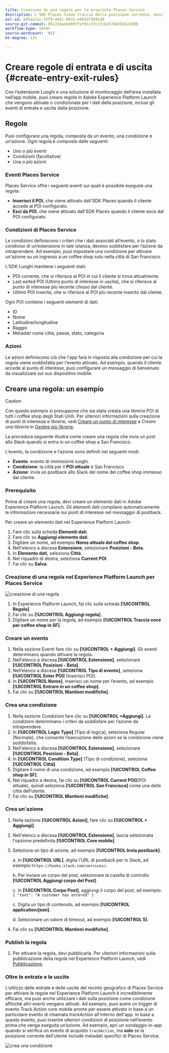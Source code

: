 ```yaml
---
title: Creazione di una regola per la proprietà Places Service
description: L’SDK Places tiene traccia della posizione corrente, monitora i POI configurati intorno alla posizione corrente e tiene traccia degli eventi di entrata e uscita per questi POI.
exl-id: dd5aa7ac-55f9-44dc-8632-e483ef3b91a0
source-git-commit: d5c216aebd99ffef01c37c17c62576835b52438b
workflow-type: tm+mt
source-wordcount: '911'
ht-degree: 12%

---
```


# Creare regole di entrata e di uscita {#create-entry-exit-rules}

Con l’estensione Luoghi e una soluzione di monitoraggio dell’area installata nell’app mobile, puoi creare regole in Adobe Experience Platform Launch che vengono attivate o condizionate per i dati della posizione, inclusi gli eventi di entrata e uscita dalla posizione.

## Regole

Puoi configurare una regola, composta da un evento, una condizione e un’azione. Ogni regola è composta dalle seguenti:

* Uno o più eventi
* Condizioni (facoltative)
* Una o più azioni

### Eventi Places Service

Places Service offre i seguenti eventi sui quali è possibile eseguire una regola:

* **Inserisci il POI**, che viene attivato dall&#39;SDK Places quando il cliente accede al POI configurato.
* **Esci da POI**, che viene attivato dall&#39;SDK Places quando il cliente esce dal POI configurato.

### Condizioni di Places Service

Le condizioni definiscono i criteri che i dati associati all’evento, o lo stato condiviso di un’estensione in tale istanza, devono soddisfare per l’azione da intraprendere. Ad esempio, puoi impostare una condizione per attivare un&#39;azione su un ingresso a un coffee shop solo nella città di San Francisco.

L’SDK Luoghi mantiene i seguenti stati:

* POI corrente, che si riferisce al POI in cui il cliente si trova attualmente.
* Last exited POI (Ultimo punto di interesse in uscita), che si riferisce al punto di interesse più recente chiuso dal cliente.
* Ultimo POI inserito, che si riferisce al POI più recente inserito dal cliente.

Ogni POI contiene i seguenti elementi di dati:

* ID
* Nome
* Latitudine/longitudine
* Raggio
* Metadati come città, paese, stato, categoria

### Azioni

Le azioni definiscono ciò che l&#39;app farà in risposta alla condizione per cui la regola viene soddisfatta per l&#39;evento attivato. Ad esempio, quando il cliente accede al punto di interesse, puoi configurare un messaggio di benvenuto da visualizzare sul suo dispositivo mobile.

## Creare una regola: un esempio

>[!CAUTION]
>
>Con questo esempio si presuppone che sia stata creata una libreria POI di tutti i coffee shop degli Stati Uniti. Per ulteriori informazioni sulla creazione di punti di interesse e librerie, vedi [Creare un punto di interesse](/help/poi-mgmt-ui/create-a-poi-ui.md) e *Creare una libreria* in [Gestire più librerie](https://experienceleague.adobe.com/docs/places/using/poi-mgmt-ui/manage-libraries-in-the-places-ui.html).

La procedura seguente illustra come creare una regola che invia un post allo Slack quando si entra in un coffee shop a San Francisco.

L’evento, la condizione e l’azione sono definiti nei seguenti modi:

* **Evento**: evento di immissione luoghi.
* **Condizione**: la città per il **POI attuale** è San Francisco
* **Azione**: invia un postback allo Slack del nome del coffee shop immesso dal cliente.

### Prerequisito

Prima di creare una regola, devi creare un elemento dati in Adobe Experience Platform Launch. Gli elementi dati compilano automaticamente le informazioni necessarie sui punti di interesse nel messaggio di postback.

Per creare un elemento dati nel Experience Platform Launch:

1. Fare clic sulla scheda **Elementi dati**.
1. Fare clic su **Aggiungi elemento dati**.
1. Digitare un nome, ad esempio **Nome attuale del coffee shop**.
1. Nell&#39;elenco a discesa **Estensione**, selezionare **Posizioni - Beta**.
1. In **Elemento dati**, seleziona **Città**.
1. Nel riquadro di destra, seleziona **Current POI**.
1. Fai clic su **Salva**.

### Creazione di una regola nel Experience Platform Launch per Places Service

![creazione di una regola](/help/assets/placesrule.png)

1. In Experience Platform Launch, fai clic sulla scheda **[!UICONTROL Regole]**.
1. Fai clic su **[!UICONTROL Aggiungi regola]**.
1. Digitare un nome per la regola, ad esempio **[!UICONTROL Traccia voce per coffee shop in SF]**.

### Creare un evento

1. Nella sezione Eventi fare clic su **[!UICONTROL + Aggiungi]**. Gli eventi determinano quando attivare la regola.
1. Nell&#39;elenco a discesa **[!UICONTROL Estensione]**, selezionare **[!UICONTROL Posizioni - Beta]**.
1. Nell’elenco a discesa **[!UICONTROL Tipo di evento]**, seleziona **[!UICONTROL Enter POI]** (Inserisci POI).
1. In **[!UICONTROL Nome]**, inserisci un nome per l’evento, ad esempio **[!UICONTROL Entrare in un coffee shop]**.
1. Fai clic su **[!UICONTROL Mantieni modifiche]**.

### Crea una condizione

1. Nella sezione Condizioni fare clic su **[!UICONTROL +Aggiungi]**. Le condizioni determinano i criteri da soddisfare per l’azione da intraprendere.
1. In **[!UICONTROL Logic Type]** (Tipo di logica), seleziona Regular (Normale), che consente l’esecuzione delle azioni se la condizione viene soddisfatta.
1. Nell&#39;elenco a discesa **[!UICONTROL Estensione]**, selezionare **[!UICONTROL Posizioni - Beta]**.
1. In **[!UICONTROL Condition Type]** (Tipo di condizione), seleziona **[!UICONTROL Città]**.
1. Digitare il nome di una condizione, ad esempio **[!UICONTROL Coffee shop in SF]**.
1. Nel riquadro a destra, fai clic su **[!UICONTROL Current POI]**(POI attuale), quindi seleziona **[!UICONTROL San Francisco]** come una delle città dell’utente.
1. Fai clic su **[!UICONTROL Mantieni modifiche]**.

### Crea un&#39;azione

1. Nella sezione **[!UICONTROL Azioni]**, fare clic su **[!UICONTROL + Aggiungi]**.
1. Nell&#39;elenco a discesa **[!UICONTROL Estensione]**, lascia selezionata l&#39;opzione predefinita **[!UICONTROL Core mobile]**.
1. Seleziona un tipo di azione, ad esempio **[!UICONTROL Invia postback]**.

   a. In **[!UICONTROL URL]**, digita l&#39;URL di postback per lo Slack, ad esempio `https://hooks.slack.com/services/`.

   b. Per inviare un corpo del post, selezionare la casella di controllo **[!UICONTROL Aggiungi corpo del Post]**.

   c. In **[!UICONTROL Corpo Post]**, aggiungi il corpo del post, ad esempio: `{ "text": "A customer has entered" }`

   c. Digita un tipo di contenuto, ad esempio **[!UICONTROL application/json]**.

   d. Selezionare un valore di timeout, ad esempio **[!UICONTROL 5]**.

1. Fai clic su **[!UICONTROL Mantieni modifiche]**.

### Publish la regola

1. Per attivare la regola, devi pubblicarla. Per ulteriori informazioni sulla pubblicazione della regola nel Experience Platform Launch, vedi [Pubblicazione](https://experienceleague.adobe.com/docs/experience-platform/tags/publish/overview.html).

### Oltre le entrate e le uscite

L’utilizzo delle entrate e delle uscite del recinto geografico di Places Service per attivare le regole nel Experience Platform Launch è incredibilmente efficace, ma puoi anche utilizzare i dati sulla posizione come condizione affinché altri eventi vengano attivati. Ad esempio, puoi avere un trigger di evento Track Action core mobile pronto per essere attivato in base a un particolare evento di chiamata trackAction all&#39;interno dell&#39;app. In base a questo evento, puoi inserire ulteriori condizioni di posizione nell’evento prima che venga eseguita un’azione. Ad esempio, apri un sondaggio in-app quando si verifica un evento di acquisto `trackAction`, ma **solo** se la posizione corrente dell&#39;utente include metadati specifici di Places Service.

![crea una condizione](/help/assets/places-condition.png)
